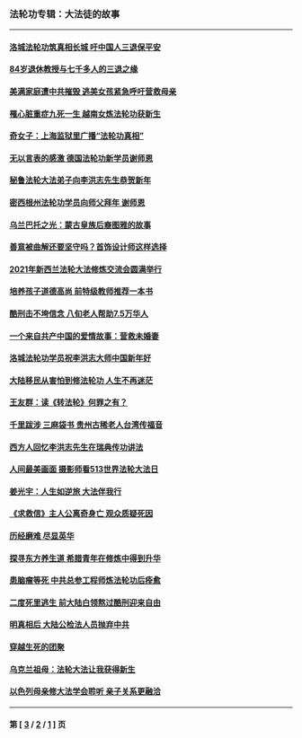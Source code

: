 ### 法轮功专辑：大法徒的故事
---
#### [洛城法轮功筑真相长城 吁中国人三退保平安](../../pages/nf1147481/n13892471.md?04010430) 
#### [84岁退休教授与七千多人的三退之缘](../../pages/nf1147481/n13796650.md?04010430) 
#### [美满家庭遭中共摧毁 逃美女孩紧急呼吁营救母亲](../../pages/nf1147481/n13792859.md?04010430) 
#### [罹心脏重症九死一生 越南女炼法轮功获新生](../../pages/nf1147481/n13732766.md?04010430) 
#### [奇女子：上海监狱里广播“法轮功真相”](../../pages/nf1147481/n13726443.md?04010430) 
#### [无以言表的感激 德国法轮功新学员谢师恩](../../pages/nf1147481/n13543790.md?04010430) 
#### [秘鲁法轮大法弟子向李洪志先生恭贺新年](../../pages/nf1147481/n13540182.md?04010430) 
#### [密西根州法轮功学员向师父拜年 谢师恩](../../pages/nf1147481/n13538183.md?04010430) 
#### [乌兰巴托之光：蒙古皇族后裔图雅的故事](../../pages/nf1147481/n13155759.md?04010430) 
#### [善意被曲解还要坚守吗？首饰设计师这样选择](../../pages/nf1147481/n13077575.md?04010430) 
#### [2021年新西兰法轮大法修炼交流会圆满举行](../../pages/nf1147481/n13033149.md?04010430) 
#### [培养孩子道德高尚 前特级教师推荐一本书](../../pages/nf1147481/n12938640.md?04010430) 
#### [酷刑击不垮信念 八旬老人帮助7.5万华人](../../pages/nf1147481/n12880712.md?04010430) 
#### [一个来自共产中国的爱情故事：营救未婚妻](../../pages/nf1147481/n12778386.md?04010430) 
#### [洛城法轮功学员祝李洪志大师中国新年好](../../pages/nf1147481/n12724685.md?04010430) 
#### [大陆移民从害怕到修法轮功 人生不再迷茫](../../pages/nf1147481/n12414325.md?04010430) 
#### [王友群：读《转法轮》何罪之有？](../../pages/nf1147481/n12408647.md?04010430) 
#### [千里跋涉 三麻袋书 贵州古稀老人台湾传福音](../../pages/nf1147481/n12198750.md?04010430) 
#### [西方人回忆李洪志先生在瑞典传功讲法](../../pages/nf1147481/n12099607.md?04010430) 
#### [人间最美画面 摄影师看513世界法轮大法日](../../pages/nf1147481/n12094118.md?04010430) 
#### [姜光宇：人生如逆旅 大法伴我行](../../pages/nf1147481/n12088664.md?04010430) 
#### [《求救信》主人公离奇身亡 观众质疑死因](../../pages/nf1147481/n11845215.md?04010430) 
#### [历经磨难 尽显英华](../../pages/nf1147481/n11723297.md?04010430) 
#### [探寻东方养生道 希腊青年在修炼中得到升华](../../pages/nf1147481/n11494502.md?04010430) 
#### [患脑瘤等死 中共总参工程师炼法轮功后痊愈](../../pages/nf1147481/n11466682.md?04010430) 
#### [二度死里逃生 前大陆白领熬过酷刑迎来自由](../../pages/nf1147481/n11368594.md?04010430) 
#### [明真相后 大陆公检法人员抛弃中共](../../pages/nf1147481/n11358618.md?04010430) 
#### [穿越生死的团聚](../../pages/nf1147481/n11258922.md?04010430) 
#### [乌克兰祖母：法轮大法让我获得新生](../../pages/nf1147481/n11269457.md?04010430) 
#### [以色列母亲修大法学会聆听 亲子关系更融洽](../../pages/nf1147481/n11268195.md?04010430) 

---
#### 第 [ [3](./3.md?04010430) / [2](./2.md?04010430) / [1](./1.md?04010430) ] 页
